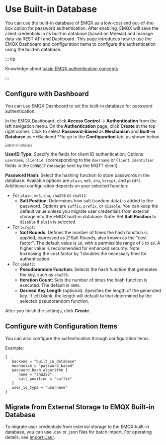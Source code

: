 # Use Built-in Database

You can use the built-in database of EMQX as a low-cost and out-of-the-box option for password authentication. After enabling, EMQX will save the client credentials in its built-in database (based on Mnesia) and manage data via REST API and Dashboard. This page introduces how to use the EMQX Dashboard and configuration items to configure the authentication using the built-in database.

::: tip

Knowledge about [basic EMQX authentication concepts](../authn/authn.md)

:::

## Configure with Dashboard

You can use EMQX Dashboard to set the built-in database for password authentication.

In the EMQX Dashboard, click **Access Control** -> **Authentication** from the left navigation menu. On the **Authentication** page, click **Create** at the top right corner. Click to select **Password-Based** as **Mechanism** and **Built-in Database** as **Backend **to go to the **Configuration** tab, as shown below.

<img src="./assets/authn-built-in-database.png" alt="Built-in-database" style="zoom:67%;" />



**UserID Type**: Specify the fields for client ID authentication; Options:  `username`, `clientid`（corresponding to the `Username` or `Client Identifier` fields in the `CONNECT` message sent by the MQTT client).

**Password Hash**: Select the hashing function to store passwords in the database. Available options are `plain`, `md5`, `sha`, `bcrypt`, and `pbkdf2`. Additional configuration depends on your selected function:

- For `plain`, `md5`, `sha`, `sha256` or `sha512`:
   - **Salt Position**: Determines how salt (random data) is added to the password. Options are `suffix`, `prefix`, or `disable`.  You can keep the default value unless you migrate user credentials from external storage into the EMQX built-in database. Note: Set **Salt Position** to `disable` if `plain` is selected.
- For `bcrypt`:
   - **Salt Rounds**: Defines the number of times the hash function is applied, expressed as 2^Salt Rounds, also known as the "cost factor". The default value is `10`, with a permissible range of `5` to `10`. A higher value is recommended for enhanced security. Note: Increasing the cost factor by 1 doubles the necessary time for authentication.
- For `pbkdf2`: 
   - **Pseudorandom Function**: Selects the hash function that generates the key, such as `sha256`.
   - **Iteration Count**: Sets the number of times the hash function is executed. The default is `4096`.
   - **Derived Key Length** (optional): Specifies the length of the generated key. If left blank, the length will default to that determined by the selected pseudorandom function.

After you finish the settings, click **Create**.

## Configure with Configuration Items

You can also configure the authentication through configuration items. <!--For detailed steps, see [authn-builtin_db:authentication](../../configuration/configuration-manual.html#authn-builtin_db:authentication).-->

Example:

```hcl
{
   backend = "built_in_database"
   mechanism = "password_based"
   password_hash_algorithm {
      name = "sha256",
      salt_position = "suffix"
   }
   user_id_type = "username"
}
```

## Migrate from External Storage to EMQX Built-in Database

To migrate user credentials from external storage to the EMQX built-in database, you can use .csv or .json files for batch import. For operating details, see [Import User](./user_management.md#importing-users).
